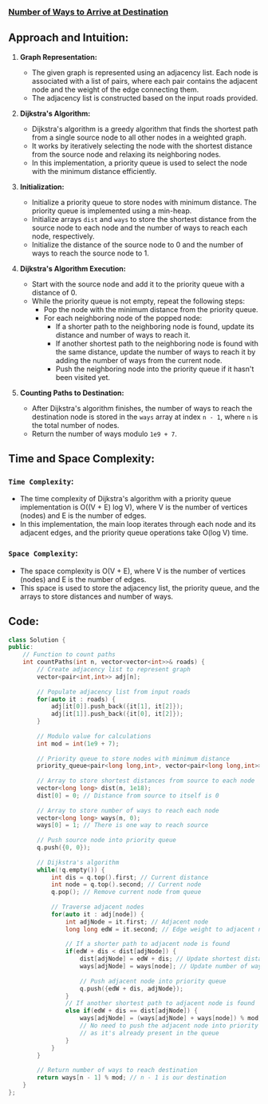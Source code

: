 ### [Number of Ways to Arrive at Destination](https://www.geeksforgeeks.org/problems/number-of-ways-to-arrive-at-destination/1)

## **Approach and Intuition:**

1. **Graph Representation:**
   - The given graph is represented using an adjacency list. Each node is associated with a list of pairs, where each pair contains the adjacent node and the weight of the edge connecting them.
   - The adjacency list is constructed based on the input roads provided.

2. **Dijkstra's Algorithm:**
   - Dijkstra's algorithm is a greedy algorithm that finds the shortest path from a single source node to all other nodes in a weighted graph.
   - It works by iteratively selecting the node with the shortest distance from the source node and relaxing its neighboring nodes.
   - In this implementation, a priority queue is used to select the node with the minimum distance efficiently.

3. **Initialization:**
   - Initialize a priority queue to store nodes with minimum distance. The priority queue is implemented using a min-heap.
   - Initialize arrays `dist` and `ways` to store the shortest distance from the source node to each node and the number of ways to reach each node, respectively.
   - Initialize the distance of the source node to 0 and the number of ways to reach the source node to 1.

4. **Dijkstra's Algorithm Execution:**
   - Start with the source node and add it to the priority queue with a distance of 0.
   - While the priority queue is not empty, repeat the following steps:
     - Pop the node with the minimum distance from the priority queue.
     - For each neighboring node of the popped node:
       - If a shorter path to the neighboring node is found, update its distance and number of ways to reach it.
       - If another shortest path to the neighboring node is found with the same distance, update the number of ways to reach it by adding the number of ways from the current node.
       - Push the neighboring node into the priority queue if it hasn't been visited yet.

5. **Counting Paths to Destination:**
   - After Dijkstra's algorithm finishes, the number of ways to reach the destination node is stored in the `ways` array at index `n - 1`, where `n` is the total number of nodes.
   - Return the number of ways modulo `1e9 + 7`.

## Time and Space Complexity:
### `Time Complexity`:
- The time complexity of Dijkstra's algorithm with a priority queue implementation is O((V + E) log V), where V is the number of vertices (nodes) and E is the number of edges.
- In this implementation, the main loop iterates through each node and its adjacent edges, and the priority queue operations take O(log V) time.
 
### `Space Complexity`:
- The space complexity is O(V + E), where V is the number of vertices (nodes) and E is the number of edges.
- This space is used to store the adjacency list, the priority queue, and the arrays to store distances and number of ways.

## Code:
```cpp
class Solution {
public:
    // Function to count paths
    int countPaths(int n, vector<vector<int>>& roads) {
        // Create adjacency list to represent graph
        vector<pair<int,int>> adj[n];
        
        // Populate adjacency list from input roads
        for(auto it : roads) {
            adj[it[0]].push_back({it[1], it[2]});
            adj[it[1]].push_back({it[0], it[2]});
        }
        
        // Modulo value for calculations
        int mod = int(1e9 + 7);
        
        // Priority queue to store nodes with minimum distance
        priority_queue<pair<long long,int>, vector<pair<long long,int>>, greater<pair<long long,int>>> q;
        
        // Array to store shortest distances from source to each node
        vector<long long> dist(n, 1e18);
        dist[0] = 0; // Distance from source to itself is 0
        
        // Array to store number of ways to reach each node
        vector<long long> ways(n, 0);
        ways[0] = 1; // There is one way to reach source
        
        // Push source node into priority queue
        q.push({0, 0});
        
        // Dijkstra's algorithm
        while(!q.empty()) {
            int dis = q.top().first; // Current distance
            int node = q.top().second; // Current node
            q.pop(); // Remove current node from queue
            
            // Traverse adjacent nodes
            for(auto it : adj[node]) {
                int adjNode = it.first; // Adjacent node
                long long edW = it.second; // Edge weight to adjacent node
                
                // If a shorter path to adjacent node is found
                if(edW + dis < dist[adjNode]) {
                    dist[adjNode] = edW + dis; // Update shortest distance
                    ways[adjNode] = ways[node]; // Update number of ways
                    
                    // Push adjacent node into priority queue
                    q.push({edW + dis, adjNode});
                }
                // If another shortest path to adjacent node is found
                else if(edW + dis == dist[adjNode]) {
                    ways[adjNode] = (ways[adjNode] + ways[node]) % mod; // Update number of ways
                    // No need to push the adjacent node into priority queue
                    // as it's already present in the queue
                }
            }
        }
        
        // Return number of ways to reach destination
        return ways[n - 1] % mod; // n - 1 is our destination
    }
};
```

